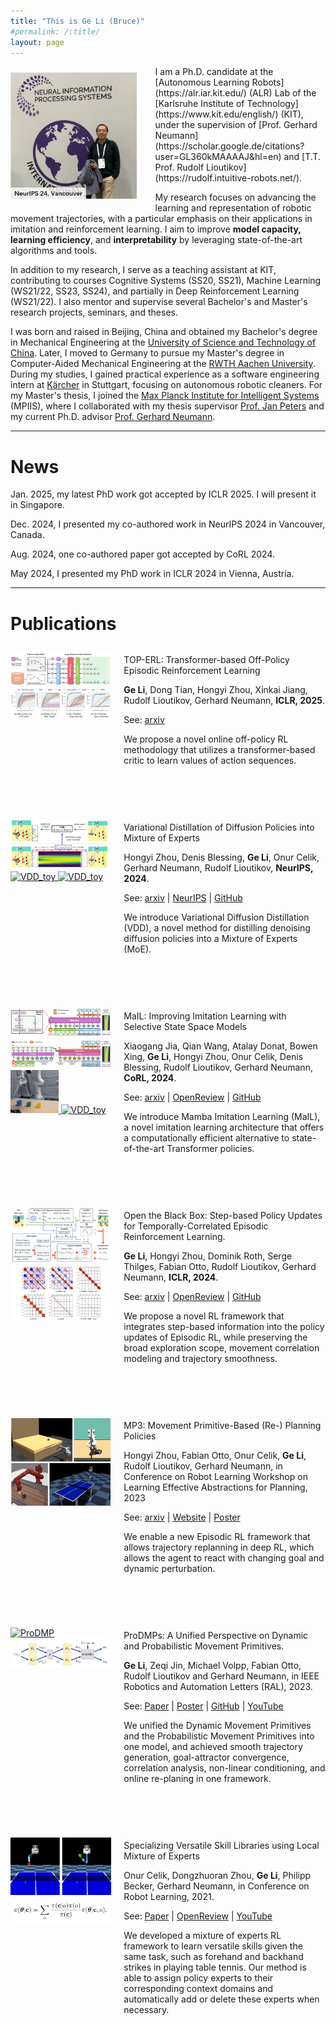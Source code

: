 ```yaml
---
title: "This is Ge Li (Bruce)"
#permalink: /:title/
layout: page
---
```


<img src="/assets/images/Profile.gif" alt="Alt text" style="float: left; margin-right: 30px; margin-top: 10px; margin-bottom: 20px;" width="40%" height="40%" />
I am a Ph.D. candidate at
the [Autonomous Learning Robots](https://alr.iar.kit.edu/) (ALR) Lab of
the [Karlsruhe Institute of Technology](https://www.kit.edu/english/) (KIT),
under the supervision of [Prof. Gerhard Neumann](https://scholar.google.de/citations?user=GL360kMAAAAJ&hl=en)
and [T.T. Prof. Rudolf Lioutikov](https://rudolf.intuitive-robots.net/).
<br>

My research focuses on advancing the learning and representation of robotic movement trajectories, 
with a particular emphasis on their applications in imitation and reinforcement learning.
I aim to improve **model capacity, learning efficiency**, and **interpretability** by leveraging
state-of-the-art algorithms and tools.

In addition to my research, I serve as a teaching assistant at KIT, contributing to courses 
Cognitive Systems (SS20, SS21), Machine Learning (WS21/22, SS23, SS24),
and partially in Deep Reinforcement Learning (WS21/22). I also mentor and supervise 
several Bachelor's and Master's research projects, seminars, and theses.

I was born and raised in Beijing, China and obtained my Bachelor's degree in
Mechanical Engineering at
the [University of Science and Technology of China](https://en.wikipedia.org/wiki/University_of_Science_and_Technology_of_China).
Later, I moved to Germany to pursue my Master's degree in Computer-Aided Mechanical Engineering at
the [RWTH Aachen University](https://en.wikipedia.org/wiki/RWTH_Aachen_University).
During my studies, I gained practical experience as a software engineering intern at [Kärcher](https://www.kaercher.com/int/professional/cleaning-robots.html) in Stuttgart, 
focusing on autonomous robotic cleaners.
For my Master's thesis, I joined the [Max Planck Institute for Intelligent Systems](https://is.mpg.de/)
(MPIIS), where I collaborated with my thesis supervisor [Prof. Jan Peters](https://www.ias.informatik.tu-darmstadt.de/Team/JanPeters)
and my current Ph.D. advisor <a href="https://scholar.google.de/citations?user=GL360kMAAAAJ&hl=en" target="_blank" rel="noopener noreferrer">Prof. Gerhard Neumann</a>.


---

# News

Jan. 2025, my latest PhD work got accepted by ICLR 2025. I will present it in Singapore.

Dec. 2024, I presented my co-authored work in NeurIPS 2024 in Vancouver, Canada.

Aug. 2024, one co-authored paper got accepted by CoRL 2024.

May 2024, I presented my PhD work in ICLR 2024 in Vienna, Austria.

---

# Publications

[//]: # (TOP-ERL)
<div style="display: flex; align-items: flex-start;">
  <div style="flex: 1; padding-right: 20px; justify-content: space-between; padding-top: 10px; align-items: flex-start;">
    <a href="/assets/images/TOP_ERL_critic.png" target="_blank" rel="noopener noreferrer">
    <img src="/assets/images/TOP_ERL_critic.png" alt="TCE" />
    </a>
    <a href="/assets/images/TOP_ERL_results.png" target="_blank" rel="noopener noreferrer">
    <img src="/assets/images/TOP_ERL_results.png" alt="TCE" />
    </a> 
  </div>
  <div style="flex: 2;">
    <p>
        TOP-ERL: Transformer-based Off-Policy Episodic Reinforcement Learning
    </p>
    <p>
        <strong>Ge Li</strong>, Dong Tian, Hongyi Zhou, Xinkai Jiang, Rudolf Lioutikov, Gerhard Neumann, <strong>ICLR, 2025</strong>.
    </p>
    <p>
        See:
        <a href="https://arxiv.org/pdf/2410.09536" target="_blank" rel="noopener noreferrer">arxiv</a>
    </p>
    <p>
        We propose a novel online off-policy RL methodology that utilizes a transformer-based critic to learn values of action sequences.
    </p>
  </div>
</div>

<br><br>

[//]: # (VDD)
<div style="display: flex; align-items: flex-start;">
  <div style="flex: 1; padding-right: 20px; justify-content: space-between; padding-top: 10px; align-items: flex-start;">
    <a href="/assets/images/VDD_overview.png" target="_blank" rel="noopener noreferrer">
    <img src="/assets/images/VDD_overview.png" alt="TCE" />
    </a>
    <a href="/assets/images/vdd_toy_task_animation.gif" target="_blank" rel="noopener noreferrer">
    <img src="/assets/images/vdd_toy_task_animation.gif" alt="VDD_toy" style="width: 52%; max-width: 300px;"/>
    </a>
    <a href="/assets/images/vdd_sort_6.gif" target="_blank" rel="noopener noreferrer">
    <img src="/assets/images/vdd_sort_6.gif" alt="VDD_toy" style="width: 46%; max-width: 300px;"/>
    </a>
  </div>
  <div style="flex: 2;">
    <p>
        Variational Distillation of Diffusion Policies into Mixture of Experts
    </p>
    <p>
        Hongyi Zhou, Denis Blessing, <strong>Ge Li</strong>, Onur Celik, Gerhard Neumann, Rudolf Lioutikov, <strong>NeurIPS, 2024</strong>.
    </p>
    <p>
        See:
        <a href="https://arxiv.org/pdf/2406.12538" target="_blank" rel="noopener noreferrer">arxiv</a> | 
        <a href="https://neurips.cc/virtual/2024/poster/93992" target="_blank" rel="noopener noreferrer">NeurIPS</a> | 
        <a href="https://intuitive-robots.github.io/vdd-website/" target="_blank" rel="noopener noreferrer">GitHub</a>   
    </p>
    <p>
        We introduce Variational Diffusion Distillation (VDD), a novel method for distilling denoising diffusion policies into a Mixture of Experts (MoE).
    </p>
  </div>
</div>

<br><br>


[//]: # (Mamba)
<div style="display: flex; align-items: flex-start;">
  <div style="flex: 1; padding-right: 20px; justify-content: space-between; padding-top: 10px; align-items: flex-start;">
    <a href="/assets/images/Mamba_architecture.png" target="_blank" rel="noopener noreferrer">
    <img src="/assets/images/Mamba_architecture.png" alt="TCE" />
    </a>
    <a href="/assets/images/Mamba_architecture2.png.png" target="_blank" rel="noopener noreferrer">
    <img src="/assets/images/Mamba_architecture2.png" alt="TCE" />
    </a>
    <a href="/assets/images/Mamba_cups.gif" target="_blank" rel="noopener noreferrer">
    <img src="/assets/images/Mamba_cups.gif" alt="VDD_toy" style="width: 47.5%; max-width: 300px;"/>
    </a>
    <a href="/assets/images/Mamba_insert.gif" target="_blank" rel="noopener noreferrer">
    <img src="/assets/images/Mamba_insert.gif" alt="VDD_toy" style="width: 48.5%; max-width: 300px;"/>
    </a>
  </div>
  <div style="flex: 2;">
    <p>
        MaIL: Improving Imitation Learning with Selective State Space Models
    </p>
    <p>
        Xiaogang Jia, Qian Wang, Atalay Donat, Bowen Xing, <strong>Ge Li</strong>, Hongyi Zhou, Onur Celik, Denis Blessing, Rudolf Lioutikov, Gerhard Neumann, <strong>CoRL, 2024</strong>.
    </p>
    <p>
        See:
        <a href="https://arxiv.org/pdf/2406.08234" target="_blank" rel="noopener noreferrer">arxiv</a> | 
        <a href="https://openreview.net/forum?id=IssXUYvVTg" target="_blank" rel="noopener noreferrer">OpenReview</a> | 
        <a href="https://xiaogangjia.github.io/mail_website/" target="_blank" rel="noopener noreferrer">GitHub</a>   
    </p>
    <p>
        We introduce Mamba Imitation Learning (MaIL), a novel imitation learning architecture that offers a computationally efficient alternative to state-of-the-art Transformer policies.
    </p>
  </div>
</div>

<br><br>

[//]: # (TCE)
<div style="display: flex; align-items: flex-start;">
  <div style="flex: 1; padding-right: 20px; padding-top: 10px;">
    <a href="/assets/images/TCE_abstract.png" target="_blank" rel="noopener noreferrer">
    <img src="/assets/images/TCE_abstract.png" alt="TCE" />
    </a>
    <a href="/assets/images/TCE_cov.png" target="_blank" rel="noopener noreferrer">
    <img src="/assets/images/TCE_cov.png" alt="TCE" />
    </a>
  </div>
  <div style="flex: 2;">
    <p>
        Open the Black Box: Step-based Policy Updates for Temporally-Correlated Episodic Reinforcement Learning.
    </p>
    <p>
        <strong>Ge Li</strong>, Hongyi Zhou, Dominik Roth, Serge Thilges, 
        Fabian Otto, Rudolf Lioutikov, Gerhard Neumann, <strong>ICLR, 2024</strong>.
    </p>
    <p>
        See:
        <a href="https://arxiv.org/abs/2401.11437" target="_blank" rel="noopener noreferrer">arxiv</a> | 
        <a href="https://openreview.net/forum?id=mnipav175N" target="_blank" rel="noopener noreferrer">OpenReview</a> | 
        <a href="https://github.com/BruceGeLi/TCE_RL" target="_blank" rel="noopener noreferrer">GitHub</a>   
    </p>
    <p>
        We propose a novel RL framework that integrates step-based information into the
        policy updates of Episodic RL, while preserving the broad exploration scope,
        movement correlation modeling and trajectory smoothness.
    </p>
  </div>
</div>

<br><br>

[//]: # (MP3)
<div style="display: flex; align-items: flex-start;">
  <div style="flex: 1; padding-right: 20px; padding-top: 10px;">
    <a href="/assets/images/mp3_robots.gif" target="_blank" rel="noopener noreferrer">
    <img src="/assets/images/mp3_robots.gif" alt="MP3" />
    </a>
  </div>
  <div style="flex: 2;">
    <p>
        MP3: Movement Primitive-Based (Re-) Planning Policies
    </p>
    <p>
        Hongyi Zhou, Fabian Otto, Onur Celik, <strong>Ge Li</strong>, Rudolf Lioutikov, Gerhard Neumann, 
        in Conference on Robot Learning Workshop on Learning Effective Abstractions for Planning, 2023
    </p>
    <p>
        See:
        <a href="https://arxiv.org/pdf/2306.12729.pdf" target="_blank" rel="noopener noreferrer">arxiv</a> | 
        <a href="https://intuitive-robots.github.io/mp3_website/" target="_blank" rel="noopener noreferrer">Website</a> |
        <a href="https://drive.google.com/file/d/1ifTGzw1Eocg8YKo4wRiBPtSBUx0dvfzS/view?usp=sharing" target="_blank" rel="noopener noreferrer">Poster</a>
    </p>
    <p>
        We enable a new Episodic RL framework that allows trajectory replanning in deep
        RL, which allows the agent to react with changing goal and dynamic perturbation.
    </p>
  </div>
</div>


<br><br>


[//]: # (ProDMP)
<div style="display: flex; align-items: flex-start;">
  <div style="flex: 1; padding-right: 20px; padding-top: 10px;">
    <a href="/assets/images/robot_pick.gif" target="_blank" rel="noopener noreferrer">
    <img src="/assets/images/robot_pick.gif" alt="ProDMP" />
    </a>
    <a href="/assets/images/prodmp_structure.png" target="_blank" rel="noopener noreferrer">
    <img src="/assets/images/prodmp_structure.png" alt="ProDMP" />
    </a>
  </div>
  <div style="flex: 2;">
    <p>
        ProDMPs: A Unified Perspective on Dynamic and Probabilistic Movement Primitives.
    </p>
    <p>
        <strong>Ge Li</strong>, Zeqi Jin, Michael Volpp, Fabian Otto, Rudolf Lioutikov and Gerhard Neumann, in IEEE Robotics and Automation Letters (RAL), 2023.
    </p>
    <p>
        See:
        <a href="https://ieeexplore.ieee.org/document/10050558" target="_blank" rel="noopener noreferrer">Paper</a> | 
        <a href="https://drive.google.com/file/d/1s3kOqdEiMePO4eefcoBV6mDssjtks8L1/view?usp=drive_link" target="_blank" rel="noopener noreferrer">Poster</a> | 
        <a href="https://github.com/ALRhub/ProDMP_RAL" target="_blank" rel="noopener noreferrer">GitHub</a> |  
        <a href="https://www.youtube.com/watch?v=PAM0NusL2Do&feature=youtu.be" target="_blank" rel="noopener noreferrer">YouTube</a> 
    </p>
    <p>
        We unified the Dynamic Movement Primitives and the Probabilistic Movement
        Primitives into one model, and achieved smooth trajectory generation,
        goal-attractor convergence, correlation analysis, non-linear conditioning, and online
        re-planing in one framework.
    </p>
  </div>
</div>

<br><br>

[//]: # (SVSL)
<div style="display: flex; align-items: flex-start;">
  <div style="flex: 1; padding-right: 20px; padding-top: 10px;">
    <a href="/assets/images/svsl.png" target="_blank" rel="noopener noreferrer">
    <img src="/assets/images/svsl.png" alt="SVSL"/> 
    </a>
    <a href="/assets/images/svsl_obj.png" target="_blank" rel="noopener noreferrer">
    <img src="/assets/images/svsl_obj.png" alt="SVSL"/> 
    </a>
  </div>
  <div style="flex: 2;">
    <p>
        Specializing Versatile Skill Libraries using Local Mixture of Experts
    </p>
    <p>
        Onur Celik, Dongzhuoran Zhou, <strong>Ge Li</strong>, Philipp Becker, Gerhard Neumann, 
        in Conference on Robot Learning, 2021. 
    </p>
    <p>
        See:
        <a href="https://proceedings.mlr.press/v164/celik22a/celik22a.pdf" target="_blank" rel="noopener noreferrer">Paper</a> | 
        <a href="https://openreview.net/forum?id=j3Rguo81Yi_" target="_blank" rel="noopener noreferrer">OpenReview</a> |  
        <a href="https://www.youtube.com/watch?v=KQ0ZA-vPCKk&t=478s" target="_blank" rel="noopener noreferrer">YouTube</a> 
    </p>
    <p>
        We developed a mixture of experts RL framework to learn versatile skills
        given the same task, such as forehand and backhand strikes in playing table tennis. Our
        method is able to assign policy experts to their corresponding context domains
        and automatically add or delete these experts when necessary.
    </p>
  </div>
</div>
